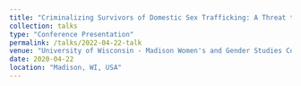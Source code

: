 ```yaml
---
title: "Criminalizing Survivors of Domestic Sex Trafficking: A Threat to Healing and a Barrier to Recovery from Trafficking"
collection: talks
type: "Conference Presentation"
permalink: /talks/2022-04-22-talk
venue: "University of Wisconsin - Madison Women's and Gender Studies Consortium Conference"
date: 2020-04-22
location: "Madison, WI, USA"
---
```

